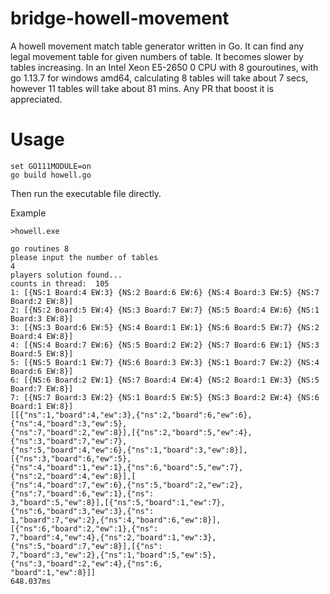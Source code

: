 # bridge-howell-movement
A howell movement match table generator written in Go.
It can find any legal movement table for given numbers of table.
It becomes slower by tables increasing. In an Intel Xeon E5-2650 0 CPU with 8 gouroutines, with go 1.13.7 for windows amd64, calculating 8 tables will take about 7 secs, however 11 tables will take about 81 mins.
Any PR that boost it is appreciated.

# Usage
```batch
set GO111MODULE=on
go build howell.go
```
Then run the executable file directly.

Example
```batch
>howell.exe

go routines 8
please input the number of tables
4
players solution found...
counts in thread:  105
1: [{NS:1 Board:4 EW:3} {NS:2 Board:6 EW:6} {NS:4 Board:3 EW:5} {NS:7 Board:2 EW:8}]
2: [{NS:2 Board:5 EW:4} {NS:3 Board:7 EW:7} {NS:5 Board:4 EW:6} {NS:1 Board:3 EW:8}]
3: [{NS:3 Board:6 EW:5} {NS:4 Board:1 EW:1} {NS:6 Board:5 EW:7} {NS:2 Board:4 EW:8}]
4: [{NS:4 Board:7 EW:6} {NS:5 Board:2 EW:2} {NS:7 Board:6 EW:1} {NS:3 Board:5 EW:8}]
5: [{NS:5 Board:1 EW:7} {NS:6 Board:3 EW:3} {NS:1 Board:7 EW:2} {NS:4 Board:6 EW:8}]
6: [{NS:6 Board:2 EW:1} {NS:7 Board:4 EW:4} {NS:2 Board:1 EW:3} {NS:5 Board:7 EW:8}]
7: [{NS:7 Board:3 EW:2} {NS:1 Board:5 EW:5} {NS:3 Board:2 EW:4} {NS:6 Board:1 EW:8}]
[[{"ns":1,"board":4,"ew":3},{"ns":2,"board":6,"ew":6},{"ns":4,"board":3,"ew":5},
{"ns":7,"board":2,"ew":8}],[{"ns":2,"board":5,"ew":4},{"ns":3,"board":7,"ew":7},
{"ns":5,"board":4,"ew":6},{"ns":1,"board":3,"ew":8}],[{"ns":3,"board":6,"ew":5},
{"ns":4,"board":1,"ew":1},{"ns":6,"board":5,"ew":7},{"ns":2,"board":4,"ew":8}],[
{"ns":4,"board":7,"ew":6},{"ns":5,"board":2,"ew":2},{"ns":7,"board":6,"ew":1},{"ns":
3,"board":5,"ew":8}],[{"ns":5,"board":1,"ew":7},{"ns":6,"board":3,"ew":3},{"ns":
1,"board":7,"ew":2},{"ns":4,"board":6,"ew":8}],[{"ns":6,"board":2,"ew":1},{"ns":
7,"board":4,"ew":4},{"ns":2,"board":1,"ew":3},{"ns":5,"board":7,"ew":8}],[{"ns":
7,"board":3,"ew":2},{"ns":1,"board":5,"ew":5},{"ns":3,"board":2,"ew":4},{"ns":6,
"board":1,"ew":8}]]
648.037ms
```
